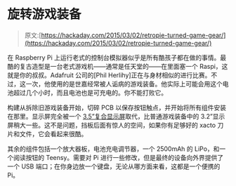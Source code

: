 # 旋转游戏装备

> 原文:[https://hackaday.com/2015/03/02/retropie-turned-game-gear/](https://hackaday.com/2015/03/02/retropie-turned-game-gear/)

在 Raspberry Pi 上运行老式的控制台模拟器似乎是所有酷孩子都在做的事情。最酷的复古造型是一台老式游戏机——通常是任天堂的——在里面塞一个 Raspi，这就是你的叔叔。Adafruit 公司的[Phil Herlihy]正在与身材相似的进行比赛。不过，这一次，他使用的是世嘉经常被人诟病的游戏装备。他实际上可能会用这个电池超过几个小时，而且电池也是可充电的。你不能打败它。

构建从拆除旧游戏装备开始，切碎 PCB 以保存按钮触点，并开始将所有组件安装在那里。显示屏完全被一个 [3.5”复合显示屏](https://www.adafruit.com/products/913)取代，比普通游戏装备中的 3.2”显示屏稍大一些。这不是问题，挡板后面有惊人的空间，如果你有足够好的 xacto 刀片和文件，它会看起来很酷。

其余的组件包括一个放大器板，电池充电调节器，一个 2500mAh 的 LiPo，和一个阅读按钮的 Teensy。需要对 Pi 进行一些修改，但是最终的设备向外界提供了一个 USB 端口；在你身边放一个键盘，无论从哪方面来看，这都是一个便携的 Pi。